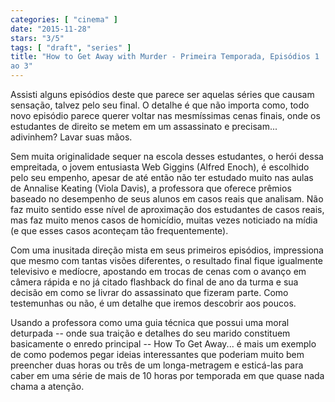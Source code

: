 ```yaml
---
categories: [ "cinema" ]
date: "2015-11-28"
stars: "3/5"
tags: [ "draft", "series" ]
title: "How to Get Away with Murder - Primeira Temporada, Episódios 1
ao 3"
---
```

Assisti alguns episódios deste que parece ser aquelas séries que
causam sensação, talvez pelo seu final. O detalhe é que não importa
como, todo novo episódio parece querer voltar nas mesmíssimas cenas
finais, onde os estudantes de direito se metem em um assassinato e
precisam... adivinhem? Lavar suas mãos.

Sem muita originalidade sequer na escola desses estudantes, o herói dessa
empreitada, o jovem entusiasta Web Giggins (Alfred Enoch), é escolhido
pelo seu empenho, apesar de até então não ter estudado muito nas aulas
de Annalise Keating (Viola Davis), a professora que oferece prêmios
baseado no desempenho de seus alunos em casos reais que analisam. Não
faz muito sentido esse nível de aproximação dos estudantes de casos
reais, mas faz muito menos casos de homicídio, muitas vezes noticiado
na mídia (e que esses casos aconteçam tão frequentemente).

Com uma inusitada direção mista em seus primeiros episódios,
impressiona que mesmo com tantas visões diferentes, o resultado final
fique igualmente televisivo e medíocre, apostando em trocas de cenas
com o avanço em câmera rápida e no já citado flashback do final de
ano da turma e sua decisão em como se livrar do assassinato que fizeram
parte. Como testemunhas ou não, é um detalhe que iremos descobrir aos
poucos.

Usando a professora como uma guia técnica que possui uma moral deturpada
-- onde sua traição e detalhes do seu marido constituem basicamente o
enredo principal -- How To Get Away... é mais um exemplo de como podemos
pegar ideias interessantes que poderiam muito bem preencher duas horas
ou três de um longa-metragem e esticá-las para caber em uma série de
mais de 10 horas por temporada em que quase nada chama a atenção.
